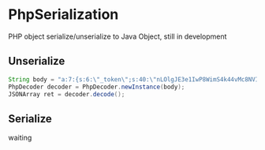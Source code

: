# PhpSerialization
PHP object serialize/unserialize to Java Object, still in development


## Unserialize


```java
String body = "a:7:{s:6:\"_token\";s:40:\"nLOlgJE3e1IwP8WimS4k44vMc8NVIC08N159pju4\";s:9:\"_previous\";a:1:{s:3:\"url\";s:29:\"http://example.com/test/home/index\";}s:5:\"flash\";a:2:{s:3:\"old\";a:0:{}s:3:\"new\";a:0:{}}s:9:\"auth_code\";s:32:\"9cee7bcf269a8edf5f313595eef919ce\";s:3:\"url\";a:1:{s:8:\"intended\";s:29:\"http://example.com/test/home/index\";}s:50:\"login_web_59ba36addc2b2f9401580f014c7f58ea4e30989d\";s:32:\"4d4eb6317e5e4871897fdd7165964d3a\";s:9:\"_sf2_meta\";a:3:{s:1:\"u\";i:1466043199;s:1:\"c\";i:1466042852;s:1:\"l\";s:1:\"0\";}}";
PhpDecoder decoder = PhpDecoder.newInstance(body);
JSONArray ret = decoder.decode();
```


## Serialize


waiting



